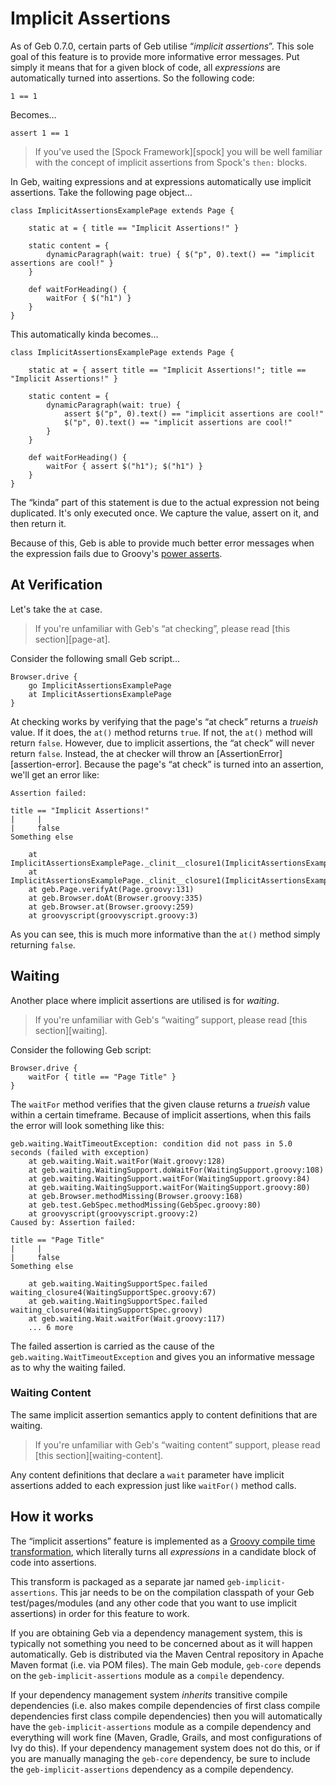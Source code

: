 # Implicit Assertions

As of Geb 0.7.0, certain parts of Geb utilise “*implicit assertions*”. This sole goal of this feature is to provide more informative error messages. Put simply it means that for a given block of code, all *expressions* are automatically turned into assertions. So the following code:

    1 == 1

Becomes…

    assert 1 == 1

> If you've used the [Spock Framework][spock] you will be well familiar with the concept of implicit assertions from Spock's `then:` blocks.

In Geb, waiting expressions and at expressions automatically use implicit assertions. Take the following page object…

    class ImplicitAssertionsExamplePage extends Page {
        
        static at = { title == "Implicit Assertions!" }
        
        static content = {
            dynamicParagraph(wait: true) { $("p", 0).text() == "implicit assertions are cool!" }
        }
        
        def waitForHeading() {
            waitFor { $("h1") }
        }
    }

This automatically kinda becomes…

    class ImplicitAssertionsExamplePage extends Page {
        
        static at = { assert title == "Implicit Assertions!"; title == "Implicit Assertions!" }
        
        static content = {
            dynamicParagraph(wait: true) { 
                assert $("p", 0).text() == "implicit assertions are cool!"
                $("p", 0).text() == "implicit assertions are cool!"
            }
        }
        
        def waitForHeading() {
            waitFor { assert $("h1"); $("h1") }
        }
    }

The “kinda” part of this statement is due to the actual expression not being duplicated. It's only executed once. We capture the value, assert on it, and then return it.

Because of this, Geb is able to provide much better error messages when the expression fails due to Groovy's [power asserts](http://dontmindthelanguage.wordpress.com/2009/12/11/groovy-1-7-power-assert/).

## At Verification

Let's take the `at` case.

> If you're unfamiliar with Geb's “at checking”, please read [this section][page-at]. 

Consider the following small Geb script…

    Browser.drive {
        go ImplicitAssertionsExamplePage
        at ImplicitAssertionsExamplePage
    }

At checking works by verifying that the page's “at check” returns a *trueish* value. If it does, the `at()` method returns `true`. If not, the `at()` method will return `false`. However, due to implicit assertions, the “at check” will never return `false`. Instead, the at checker will throw an [AssertionError][assertion-error]. Because the page's “at check” is turned into an assertion, we'll get an error like:

    Assertion failed: 

    title == "Implicit Assertions!"
    |     |
    |     false
    Something else

        at ImplicitAssertionsExamplePage._clinit__closure1(ImplicitAssertionsExamplePage.groovy:3)
        at ImplicitAssertionsExamplePage._clinit__closure1(ImplicitAssertionsExamplePage.groovy)
        at geb.Page.verifyAt(Page.groovy:131)
        at geb.Browser.doAt(Browser.groovy:335)
        at geb.Browser.at(Browser.groovy:259)
        at groovyscript(groovyscript.groovy:3)

As you can see, this is much more informative than the `at()` method simply returning `false`.

## Waiting

Another place where implicit assertions are utilised is for *waiting*.

> If you're unfamiliar with Geb's “waiting” support, please read [this section][waiting].

Consider the following Geb script:

    Browser.drive {
        waitFor { title == "Page Title" }
    }

The `waitFor` method verifies that the given clause returns a *trueish* value within a certain timeframe. Because of implicit assertions, when this fails the error will look something like this:

    geb.waiting.WaitTimeoutException: condition did not pass in 5.0 seconds (failed with exception)
        at geb.waiting.Wait.waitFor(Wait.groovy:128)
        at geb.waiting.WaitingSupport.doWaitFor(WaitingSupport.groovy:108)
        at geb.waiting.WaitingSupport.waitFor(WaitingSupport.groovy:84)
        at geb.waiting.WaitingSupport.waitFor(WaitingSupport.groovy:80)
        at geb.Browser.methodMissing(Browser.groovy:168)
        at geb.test.GebSpec.methodMissing(GebSpec.groovy:80)
        at groovyscript(groovyscript.groovy:2)
    Caused by: Assertion failed: 

    title == "Page Title"
    |     |
    |     false
    Something else

        at geb.waiting.WaitingSupportSpec.failed waiting_closure4(WaitingSupportSpec.groovy:67)
        at geb.waiting.WaitingSupportSpec.failed waiting_closure4(WaitingSupportSpec.groovy)
        at geb.waiting.Wait.waitFor(Wait.groovy:117)
        ... 6 more

The failed assertion is carried as the cause of the `geb.waiting.WaitTimeoutException` and gives you an informative message as to why the waiting failed.

### Waiting Content

The same implicit assertion semantics apply to content definitions that are waiting.

> If you're unfamiliar with Geb's “waiting content” support, please read [this section][waiting-content].

Any content definitions that declare a `wait` parameter have implicit assertions added to each expression just like `waitFor()` method calls.

## How it works 

The “implicit assertions” feature is implemented as a [Groovy compile time transformation](http://groovy.codehaus.org/Compile-time+Metaprogramming+-+AST+Transformations), which literally turns all *expressions* in a candidate block of code into assertions.

This transform is packaged as a separate jar named `geb-implicit-assertions`. This jar needs to be on the compilation classpath of your Geb test/pages/modules (and any other code that you want to use implicit assertions) in order for this feature to work.

If you are obtaining Geb via a dependency management system, this is typically not something you need to be concerned about as it will happen automatically. Geb is distributed via the Maven Central repository in Apache Maven format (i.e. via POM files). The main Geb module, `geb-core` depends on the `geb-implicit-assertions` module as a `compile` dependency. 

If your dependency management system *inherits* transitive compile dependencies (i.e. also makes compile dependencies of first class compile dependencies first class compile dependencies) then you will automatically have the `geb-implicit-assertions` module as a compile dependency and everything will work fine (Maven, Gradle, Grails, and most configurations of Ivy do this). If your dependency management system does not do this, or if you are manually managing the `geb-core` dependency, be sure to include the `geb-implicit-assertions` dependency as a compile dependency.

